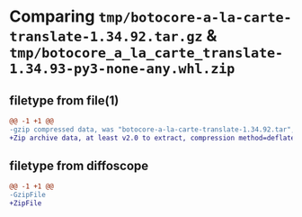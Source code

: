 # Comparing `tmp/botocore-a-la-carte-translate-1.34.92.tar.gz` & `tmp/botocore_a_la_carte_translate-1.34.93-py3-none-any.whl.zip`

## filetype from file(1)

```diff
@@ -1 +1 @@
-gzip compressed data, was "botocore-a-la-carte-translate-1.34.92.tar", last modified: Fri Apr 26 01:01:46 2024, max compression
+Zip archive data, at least v2.0 to extract, compression method=deflate
```

## filetype from diffoscope

```diff
@@ -1 +1 @@
-GzipFile
+ZipFile
```


